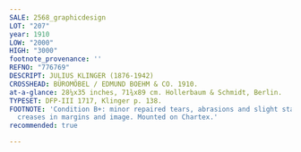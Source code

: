 ```yaml
---
SALE: 2568_graphicdesign
LOT: "207"
year: 1910
LOW: "2000"
HIGH: "3000"
footnote_provenance: ''
REFNO: "776769"
DESCRIPT: JULIUS KLINGER (1876-1942)
CROSSHEAD: BÜROMÖBEL / EDMUND BOEHM & CO. 1910.
at-a-glance: 28¼x35 inches, 71¾x89 cm. Hollerbaum & Schmidt, Berlin.
TYPESET: DFP-III 1717, Klinger p. 138.
FOOTNOTE: 'Condition B+: minor repaired tears, abrasions and slight staining at edges;
  creases in margins and image. Mounted on Chartex.'
recommended: true

---
```

